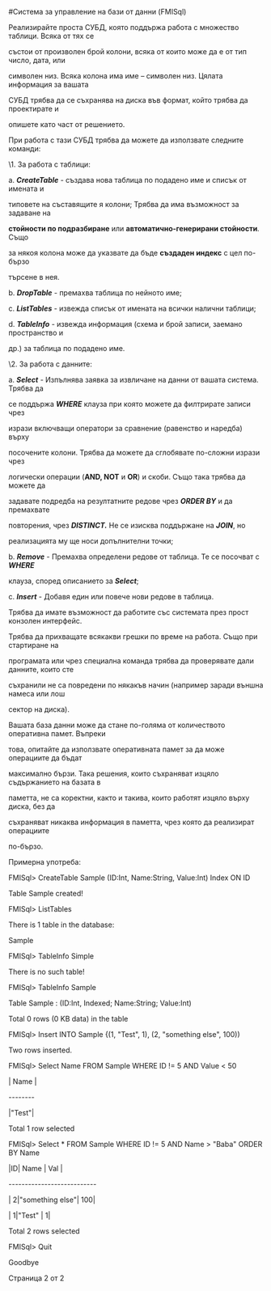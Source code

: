 #Система за управление на бази от данни (FMISql)

Реализирайте проста СУБД, която поддържа работа с множество таблици. Всяка от тях се

състои от произволен брой колони, всяка от които може да е от тип число, дата, или

символен низ. Всяка колона има име – символен низ. Цялата информация за вашата

СУБД трябва да се съхранява на диска във формат, който трябва да проектирате и

опишете като част от решението.

При работа с тази СУБД трябва да можете да използвате следните команди:

\1. За работа с таблици:

a. ***CreateTable*** - създава нова таблица по подадено име и списък от имената и

типовете на съставящите я колони; Трябва да има възможност за задаване на

**стойности по подразбиране** или **автоматично-генерирани стойности**. Също

за някоя колона може да указвате да бъде **създаден индекс** с цел по-бързо

търсене в нея.

b. ***DropTable*** - премахва таблица по нейното име;

c. ***ListTables*** - извежда списък от имената на всички налични таблици;

d. ***TableInfo*** - извежда информация (схема и брой записи, заемано пространство и

др.) за таблица по подадено име.

\2. За работа с данните:

a. ***Select** -* Изпълнява заявка за извличане на данни от вашата система. Трябва да

се поддържа ***WHERE*** клауза при която можете да филтрирате записи чрез

изрази включващи оператори за сравнение (равенство и наредба) върху

посочените колони. Трябва да можете да сглобявате по-сложни изрази чрез

логически операции (**AND, NOT** и **OR**) и скоби. Също така трябва да можете да

задавате подредба на резултатните редове чрез ***ORDER BY*** и да премахвате

повторения, чрез ***DISTINCT.*** Не се изисква поддържане на ***JOIN***, но

реализацията му ще носи допълнителни точки;

b. ***Remove*** - Премахва определени редове от таблица. Те се посочват с ***WHERE***

клауза, според описанието за ***Select***;

c. ***Insert*** - Добавя един или повече нови редове в таблица.

Трябва да имате възможност да работите със системата през прост конзолен интерфейс.

Трябва да прихващате всякакви грешки по време на работа. Също при стартиране на

програмата или чрез специална команда трябва да проверявате дали данните, които сте

съхранили не са повредени по някакъв начин (например заради външна намеса или лош

сектор на диска).

Вашата база данни може да стане по-голяма от количеството оперативна памет. Въпреки

това, опитайте да използвате оперативната памет за да може операциите да бъдат

максимално бързи. Така решения, които съхраняват изцяло съдържанието на базата в

паметта, не са коректни, както и такива, които работят изцяло върху диска, без да

съхраняват никаква информация в паметта, чрез която да реализират операциите

по-бързо.

Примерна употреба:

FMISql> CreateTable Sample (ID:Int, Name:String, Value:Int) Index ON ID

Table Sample created!

FMISql> ListTables

There is 1 table in the database:

Sample

FMISql> TableInfo Simple

There is no such table!

FMISql> TableInfo Sample

Table Sample : (ID:Int, Indexed; Name:String; Value:Int)

Total 0 rows (0 KB data) in the table

FMISql> Insert INTO Sample {(1, "Test", 1), (2, "something else", 100))

Two rows inserted.

FMISql> Select Name FROM Sample WHERE ID != 5 AND Value < 50

| Name |

\--------

|"Test"|

Total 1 row selected

FMISql> Select \* FROM Sample WHERE ID != 5 AND Name > "Baba" ORDER BY Name

|ID| Name			| Val |

\---------------------------

| 2|"something else"|  100|

| 1|"Test"			|	 1|

Total 2 rows selected

FMISql> Quit

Goodbye

Страница 2 от 2

